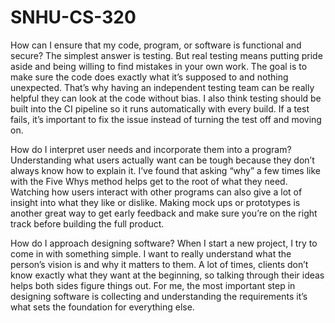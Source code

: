 # SNHU-CS-320

How can I ensure that my code, program, or software is functional and secure?
The simplest answer is testing. But real testing means putting pride aside and being willing to find mistakes in your own work. The goal is to make sure the code does exactly what it’s supposed to and nothing unexpected. That’s why having an independent testing team can be really helpful they can look at the code without bias. I also think testing should be built into the CI pipeline so it runs automatically with every build. If a test fails, it’s important to fix the issue instead of turning the test off and moving on.

How do I interpret user needs and incorporate them into a program?
Understanding what users actually want can be tough because they don’t always know how to explain it. I’ve found that asking “why” a few times like with the Five Whys method helps get to the root of what they need. Watching how users interact with other programs can also give a lot of insight into what they like or dislike. Making mock ups or prototypes is another great way to get early feedback and make sure you’re on the right track before building the full product.

How do I approach designing software?
When I start a new project, I try to come in with something simple. I want to really understand what the person’s vision is and why it matters to them. A lot of times, clients don’t know exactly what they want at the beginning, so talking through their ideas helps both sides figure things out. For me, the most important step in designing software is collecting and understanding the requirements it’s what sets the foundation for everything else.
